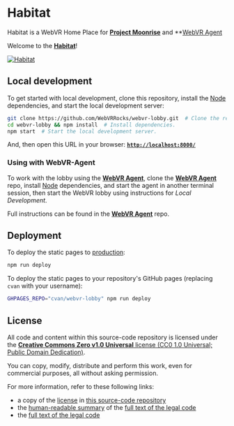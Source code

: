 # Habitat

Habitat is a WebVR Home Place for **[Project Moonrise](https://github.com/webvrrocks/moonrise)** and **[WebVR Agent](https://github.com/WebVRRocks/webvr-agent)

Welcome to the **[Habitat](https://lobby.webvr.rocks/)**!

[![Habitat](https://raw.githubusercontent.com/webvrrocks/webvr-lobby/master/img/preview.png "WebVR Lobby")](https://lobby.webvr.rocks/)

## Local development

To get started with local development, clone this repository, install the [Node](https://nodejs.org/) dependencies, and start the local development server:

```sh
git clone https://github.com/WebVRRocks/webvr-lobby.git  # Clone the repository.
cd webvr-lobby && npm install  # Install dependencies.
npm start  # Start the local development server.
```

And, then open this URL in your browser: **[`http://localhost:8000/`](http://localhost:8000/)**

### Using with WebVR-Agent

To work with the lobby using the **[WebVR Agent](https://github.com/WebVRRocks/webvr-agent)**, clone the **[WebVR Agent](https://github.com/WebVRRocks/webvr-agent)** repo, install [Node](https://nodejs.org/) dependencies, and start the agent in another terminal session, then start the WebVR lobby using instructions for _Local Development_.

Full instructions can be found in the **[WebVR Agent](https://github.com/WebVRRocks/webvr-agent)** repo.

## Deployment

To deploy the static pages to [production](https://lobby.webvr.rocks/):

```sh
npm run deploy
```

To deploy the static pages to your repository's GitHub pages (replacing `cvan` with your username):

```sh
GHPAGES_REPO="cvan/webvr-lobby" npm run deploy
```


## License

All code and content within this source-code repository is licensed under the [**Creative Commons Zero v1.0 Universal** license (CC0 1.0 Universal; Public Domain Dedication)](LICENSE.md).

You can copy, modify, distribute and perform this work, even for commercial purposes, all without asking permission.

For more information, refer to these following links:

* a copy of the [license](LICENSE.md) in [this source-code repository](https://github.com/webvrrocks/webvr-agent)
* the [human-readable summary](https://creativecommons.org/publicdomain/zero/1.0/) of the [full text of the legal code](https://creativecommons.org/publicdomain/zero/1.0/legalcode)
* the [full text of the legal code](https://creativecommons.org/publicdomain/zero/1.0/legalcode)
